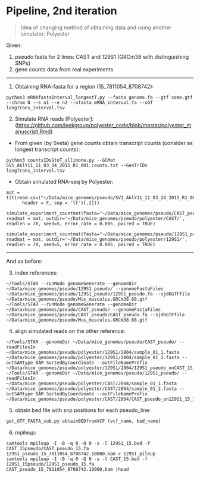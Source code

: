 # Pipeline, 2nd iteration

> Idea of changing method of obtaining data and using another simulator: Polyester

Given:
1. pseudo fasta for 2 lines: CAST and 129S1 (GRCm38 with distinguishing SNPs)
2. gene counts data from real experiments

---

1. Obtaining RNA-fasta for a region (15_7811054_8708742):
```
python3 mRNAfastaInterval_longestT.py --fasta genome.fa --gtf some.gtf --chrom N --s n1 --e n2 --ofasta mRNA_interval.fa --oGT longTrans_interval.tsv

```

2. Simulate RNA reads [Polyester]:
(https://github.com/leekgroup/polyester_code/blob/master/polyester_manuscript.Rmd)
* From given (by Sveta) gene counts obtain transcript counts (consider as longest transcript counts):
```
python3 countsIDsGtoT_allinone.py --GCMat SV1_AblY11_11_03_24_2015_R1_001_counts.txt --GenTrIDs longTrans_interval.tsv
```
* Obtain simulated RNA-seq by Polyester:
```
mat = t(t(read.csv("~/Data/mice_genomes/pseudo/SV1_AblY11_11_03_24_2015_R1_001_counts_TRANSCRIPT.txt", 
      header = F, sep = '\t')[,2]))

simulate_experiment_countmat(fasta="~/Data/mice_genomes/pseudo/CAST_pseudo.15_7811054_8708742.fa", readmat = mat, outdir='~/Data/mice_genomes/pseudo/polyester/CAST/', readlen = 70, seed=5, error_rate = 0.005, paired = TRUE)

simulate_experiment_countmat(fasta="~/Data/mice_genomes/pseudo/129S1_pseudo.15_7811054_8708742.fa", readmat = mat, outdir='~/Data/mice_genomes/pseudo/polyester/129S1/', readlen = 70, seed=5, error_rate = 0.005, paired = TRUE)
```

---
And as before:

3. index references:
```
~/Tools/STAR --runMode genomeGenerate --genomeDir ~/Data/mice_genomes/pseudo/129S1_pseudo/ --genomeFastaFiles ~/Data/mice_genomes/pseudo/129S1_pseudo/129S1_pseudo.fa --sjdbGTFfile ~/Data/mice_genomes/pseudo/Mus_musculus.GRCm38.68.gtf
~/Tools/STAR --runMode genomeGenerate --genomeDir ~/Data/mice_genomes/pseudo/CAST_pseudo/ --genomeFastaFiles ~/Data/mice_genomes/pseudo/CAST_pseudo/CAST_pseudo.fa --sjdbGTFfile ~/Data/mice_genomes/pseudo/Mus_musculus.GRCm38.68.gtf
```

4. align simulated reads on the other reference:
```
~/Tools/STAR --genomeDir ~/Data/mice_genomes/pseudo/CAST_pseudo/ --readFilesIn ~/Data/mice_genomes/pseudo/polyester/129S1/2804/sample_01_1.fasta ~/Data/mice_genomes/pseudo/polyester/129S1/2804/sample_01_2.fasta --outSAMtype BAM SortedByCoordinate --outFileNamePrefix ~/Data/mice_genomes/pseudo/polyester/129S1/2804/129S1_pseudo_onCAST_15_7811054_8708742.
~/Tools/STAR --genomeDir ~/Data/mice_genomes/pseudo/129S1_pseudo/ --readFilesIn ~/Data/mice_genomes/pseudo/polyester/CAST/2804/sample_01_1.fasta ~/Data/mice_genomes/pseudo/polyester/CAST/2804/sample_01_2.fasta --outSAMtype BAM SortedByCoordinate --outFileNamePrefix ~/Data/mice_genomes/pseudo/polyester/CAST/2804/CAST_pseudo_on129S1_15_7811054_8708742.
```

5. obtain bed file with snp positions for each pseudo_line:
```python
get_GTF_FASTA_sub.py obtainBEDfromVCF (vcf_name, bed_name)
```

6. mpileup:
```
samtools mpileup -I -B -q 0 -Q 0 -s -l 129S1_15.bed -f CAST_15pseudo/CAST_pseudo_15.fa 129S1_pseudo_15_7811054_8708742.10000.bam > 129S1_pileup
samtools mpileup -I -B -q 0 -Q 0 -s -l CAST_15.bed -f 129S1_15pseudo/129S1_pseudo_15.fa CAST_pseudo_15_7811054_8708742.10000.bam |head   
```
